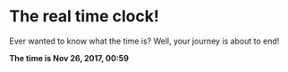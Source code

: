 # The real time clock!

Ever wanted to know what the time is? Well, your journey is about to end!

**The time is Nov 26, 2017, 00:59**